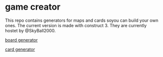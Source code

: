 # game creator

This repo contains generators for maps and cards soyou can build your own ones.
The current version is made with construct 3. They are currently hostet by @SkyBall2000.

[board generator](http://yanwittmann.de/game/bg/)

[card generator](http://yanwittmann.de/game/CardGenerator/)
